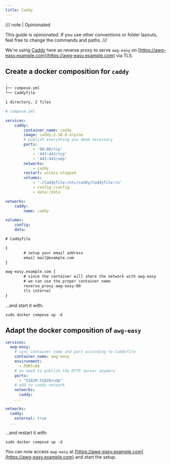```yaml
---
title: Caddy
---
```


/// note | Opinionated

This guide is opinionated. If you use other conventions or folder layouts, feel free to change the commands and paths.
///

We're using [Caddy](https://caddyserver.com/) here as reverse proxy to serve `awg-easy` on [https://awg-easy.example.com](https://awg-easy.example.com) via TLS.

## Create a docker composition for `caddy`

```txt
.
├── compose.yml
└── Caddyfile

1 directory, 2 files
```

```yaml
# compose.yml

services:
    caddy:
        container_name: caddy
        image: caddy:2.10.0-alpine
        # publish everything you deem necessary
        ports:
            - '80:80/tcp'
            - '443:443/tcp'
            - '443:443/udp'
        networks:
            - caddy
        restart: unless-stopped
        volumes:
            - './Caddyfile:/etc/caddy/Caddyfile:ro'
            - config:/config
            - data:/data

networks:
    caddy:
        name: caddy

volumes:
    config:
    data:
```

```txt
# Caddyfile

{
        # setup your email address
        email mail@example.com
}

awg-easy.example.com {
        # since the container will share the network with awg-easy
        # we can use the proper container name
        reverse_proxy awg-easy:80
        tls internal
}
```

...and start it with:

```shell
sudo docker compose up -d
```

## Adapt the docker composition of `awg-easy`

```yaml
services:
  awg-easy:
    # sync container name and port according to Caddyfile
    container_name: awg-easy
    environment:
      - PORT=80
    # no need to publish the HTTP server anymore
    ports:
      - "51820:51820/udp"
    # add to caddy network
    networks:
      caddy:
    ...

networks:
  caddy:
    external: true
  ...
```

...and restart it with:

```shell
sudo docker compose up -d
```

You can now access `awg-easy` at [https://awg-easy.example.com](https://awg-easy.example.com) and start the setup.
